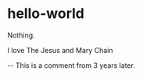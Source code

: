 # hello-world

Nothing.

I love The Jesus and Mary Chain

--
This is a comment from 3 years later. 
